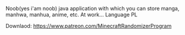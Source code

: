 Noob(yes i'am noob) java application with which you can store manga, manhwa, manhua, anime, etc. At work...
Language PL

Downlaod: https://www.patreon.com/MinecraftRandomizerProgram
